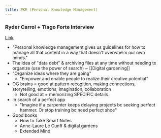 ```yaml
---
title: PKM (Personal Knowledge Management)
---
```



### Ryder Carrol + Tiago Forte Interview 
[Link](https://bulletjournal.com/blogs/bulletjournalist/building-a-second-brain-an-interview-with-tiago-forte)

- "Personal knowledge management gives us guidelines for how to manage all that content in a way that doesn't overwhelm our own minds."
- The idea of "data debt" & archiving files at any time without needing to organize (use the power of search) ~ [[Digital gardening]]
- "Organize ideas where they are going"
	- "Empower and enable people to realize their creative potential"
- OG brains = good at pattern recogition, making connections, storytelling, emotions, imagination, collaboration
	- Not good at = memorizing SPECIFIC details 
- In search of a perfect app 
	- "Imagine if a carpenter keeps delaying projects bc seeking perfect hammer. Or stop training bc need perfect shoe"
- Good books 
	- How to Take Smart Notes
	- Anne-Laure Le Cunff & digital gardens
	- Extended Mind

